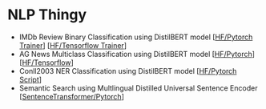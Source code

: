 # NLP Thingy

- IMDb Review Binary Classification using DistilBERT model [[HF/Pytorch Trainer](notebooks/IMDb_Review_Classification_using_DistilBert_Pytorch.ipynb)]  [[HF/Tensorflow Trainer](notebooks/IMDb_Review_Classification_using_DistilBert_HF_Tensorflow_Trainer.ipynb)]  
- AG News Multiclass Classification using DistilBERT model [[HF/Pytorch](notebooks/AG_News_Classification_using_DistilBERT_Pytorch.ipynb)] [[HF/Tensorflow](notebooks/AG_News_Classification_using_DistilBERT_Tensorflow.ipynb)]
- Conll2003 NER Classification using DistilBERT model [[HF/Pytorch Script](notebooks/Conll2003_NER_Classification_using_DistilBERT_HF_Pytorch_Script.ipynb)] 
- Semantic Search using Multlingual Distilled Universal Sentence Encoder [[SentenceTransformer/Pytorch](notebooks/Semantic_Search_using_Multlingual_Distilled_Universal_Sentence_Encoder.ipynb)]





